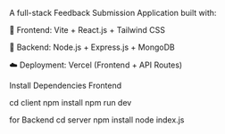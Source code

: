 A full-stack Feedback Submission Application built with:

🧠 Frontend: Vite + React.js + Tailwind CSS

🚀 Backend: Node.js + Express.js + MongoDB

☁️ Deployment: Vercel (Frontend + API Routes)

 Install Dependencies
Frontend

cd client
npm install
npm run dev  


for Backend 
cd server
npm install
node index.js
